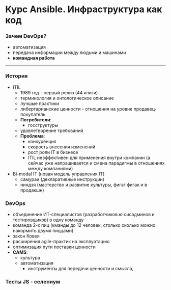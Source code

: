 # Курс Ansible. Инфраструктура как код

### Зачем DevOps?
* автоматизация
* передача информации между людьми и машинами
* **командная работа**
---
### История
* ITIL
    * 1989 год - первый релиз (44 книги)
    * терминология и онтологическое описание
    * лучшые практики
    * либертарианские ценности - отношения на уровне продавец-покупатель
    * **Потребители**:
        * госструктуры
    * удовлетворение требований
    * **Проблема**:
        * конкуренция
        * скорость внесения изменений
        * рост роли IT в бизнесе
        * ITIL неэффективен для применения внутри компании (а сейчас уже напрашивается и смена парадигмы в отношениях между компаниями)
* Bi-modal IT (новая модель управления IT)
    * самураи (декларативные инструкции)
    * ниндзя (мастерство и развитие культуры, фигаг фигак и в продакшн)
### DevOps
* объединение ИТ-специалистов (разработчиков.ю сисадминов и тестировщиков) в одну команду
* команда 2-х пиц (кманды до 12 человек, столько сколько можно накормить двумя пиццами)
* закон Ковея 
* расширения agile-практик на эксплуатацию
* оптимизация пути поставки ценности
* **CAMS**:
    * культура
    * автоматизация
        * инструменты для передачи ценности и смысла, 



### Тесты JS - селениум

